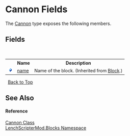 # Cannon Fields
 

The <a href="df1639e5-5c3a-28df-7964-077afb988b12">Cannon</a> type exposes the following members.


## Fields
&nbsp;<table><tr><th></th><th>Name</th><th>Description</th></tr><tr><td>![Public field](media/pubfield.gif "Public field")</td><td><a href="7b3f785e-1854-9ce2-de11-a3d9f818c444">name</a></td><td>
Name of the block.
 (Inherited from <a href="aac00e9a-37c0-2757-6409-8a72ddf80aff">Block</a>.)</td></tr></table>&nbsp;
<a href="#cannon-fields">Back to Top</a>

## See Also


#### Reference
<a href="df1639e5-5c3a-28df-7964-077afb988b12">Cannon Class</a><br /><a href="bfe8ba5f-eaee-19fd-8765-cab2e3e19e25">LenchScripterMod.Blocks Namespace</a><br />